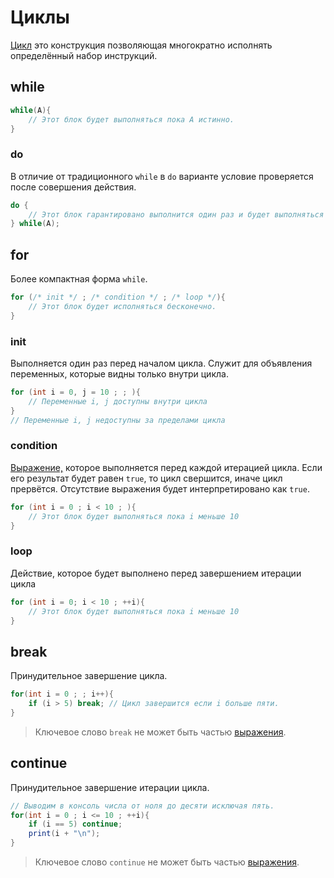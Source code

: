 <show-structure for="chapter,procedure" depth="2"/>

# Циклы

<a href="https://www.angelcode.com/angelscript/sdk/docs/manual/doc_script_statements.html#while"/>

[Цикл](https://w.wiki/9kNy) это конструкция позволяющая многократно исполнять определённый набор инструкций.

## while

```C#
while(A){
    // Этот блок будет выполняться пока A истинно. 
}
```

### do

В отличие от традиционного `while` в `do` варианте условие проверяется после совершения действия.

```C#
do {
    // Этот блок гарантировано выполнится один раз и будет выполняться пока A истинно.
} while(A);
```

## for

Более компактная форма `while`.

```C#
for (/* init */ ; /* condition */ ; /* loop */){
    // Этот блок будет исполняться бесконечно.
}
```

### init

Выполняется один раз перед началом цикла. Служит для объявления переменных, которые видны только внутри цикла.

```C#
for (int i = 0, j = 10 ; ; ){
    // Переменные i, j доступны внутри цикла
}
// Переменные i, j недоступны за пределами цикла
```

### condition

[Выражение,](expressions.md) которое выполняется перед каждой итерацией цикла. Если его результат будет равен `true`, то
цикл свершится, иначе цикл прервётся. Отсутствие выражения будет интерпретировано как `true`.

```C#
for (int i = 0 ; i < 10 ; ){
    // Этот блок будет выполняться пока i меньше 10
}
```

### loop

Действие, которое будет выполнено перед завершением итерации цикла

```C#
for (int i = 0; i < 10 ; ++i){
    // Этот блок будет выполняться пока i меньше 10
}
```

## break

Принудительное завершение цикла.

```C#
for(int i = 0 ; ; i++){
    if (i > 5) break; // Цикл завершится если i больше пяти.
}
```

> Ключевое слово `break` не может быть частью [выражения](expressions.md).

## continue

Принудительное завершение итерации цикла.

```C#
// Выводим в консоль числа от ноля до десяти исключая пять.
for(int i = 0 ; i <= 10 ; ++i){
    if (i == 5) continue;
    print(i + "\n");
}
```

> Ключевое слово `continue` не может быть частью [выражения](expressions.md).